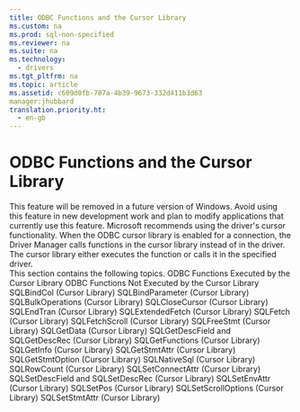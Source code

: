 ```yaml
---
title: ODBC Functions and the Cursor Library
ms.custom: na
ms.prod: sql-non-specified
ms.reviewer: na
ms.suite: na
ms.technology: 
  - drivers
ms.tgt_pltfrm: na
ms.topic: article
ms.assetid: c609d0fb-787a-4b39-9673-332d411b3d63
manager:jhubbard
translation.priority.ht: 
  - en-gb
---
```

# ODBC Functions and the Cursor Library
<?xml version="1.0" encoding="utf-8"?>
<developerReferenceWithoutSyntaxDocument xmlns="http://ddue.schemas.microsoft.com/authoring/2003/5" xmlns:xlink="http://www.w3.org/1999/xlink" xmlns:xsi="http://www.w3.org/2001/XMLSchema-instance" xsi:schemaLocation="http://ddue.schemas.microsoft.com/authoring/2003/5 http://dduestorage.blob.core.windows.net/ddueschema/developer.xsd">
  <introduction>
    <alert class="important">
      <para>This feature will be removed in a future version of Windows. Avoid using this feature in new development work and plan to modify applications that currently use this feature. Microsoft recommends using the driver's cursor functionality.</para>
    </alert>
    <para>When the ODBC cursor library is enabled for a connection, the Driver Manager calls functions in the cursor library instead of in the driver. The cursor library either executes the function or calls it in the specified driver.</para>
  </introduction>
  <section>
    <content>
      <para>This section contains the following topics.  </para>
      <list class="bullet">
        <listItem>
          <para>
            <legacyLink xlink:href="2f1d3386-7e59-4d55-a5b4-3440b61343a3">ODBC Functions Executed by the Cursor Library</legacyLink>
          </para>
        </listItem>
        <listItem>
          <para>
            <legacyLink xlink:href="f2941522-75eb-4db9-9468-4800b884dac2">ODBC Functions Not Executed by the Cursor Library</legacyLink>
          </para>
        </listItem>
        <listItem>
          <para>
            <legacyLink xlink:href="f4dd546a-0a6c-4397-8ee7-fafa6b9da543">SQLBindCol (Cursor Library)</legacyLink>
          </para>
        </listItem>
        <listItem>
          <para>
            <legacyLink xlink:href="04c53e4c-cd1d-40b2-9997-684ebe43499f">SQLBindParameter (Cursor Library)</legacyLink>
          </para>
        </listItem>
        <listItem>
          <para>
            <legacyLink xlink:href="f6c55be1-f020-4ae2-a423-ef8a0d877e20">SQLBulkOperations (Cursor Library)</legacyLink>
          </para>
        </listItem>
        <listItem>
          <para>
            <legacyLink xlink:href="5e47e3f7-e1b8-451f-bf75-daa19b7c7271">SQLCloseCursor (Cursor Library)</legacyLink>
          </para>
        </listItem>
        <listItem>
          <para>
            <legacyLink xlink:href="92340b87-9084-4838-a509-e9ca22d5fd5c">SQLEndTran (Cursor Library)</legacyLink>
          </para>
        </listItem>
        <listItem>
          <para>
            <legacyLink xlink:href="06fbf06f-127b-475c-b636-7b784918475d">SQLExtendedFetch (Cursor Library)</legacyLink>
          </para>
        </listItem>
        <listItem>
          <para>
            <legacyLink xlink:href="35a0d493-778b-4fb1-84ee-a13540e2fe0e">SQLFetch (Cursor Library)</legacyLink>
          </para>
        </listItem>
        <listItem>
          <para>
            <legacyLink xlink:href="4417e57c-31dd-475e-8fe9-eab00a459c80">SQLFetchScroll (Cursor Library)</legacyLink>
          </para>
        </listItem>
        <listItem>
          <para>
            <legacyLink xlink:href="47bfbd4d-9453-4609-958d-1e05794cb223">SQLFreeStmt (Cursor Library)</legacyLink>
          </para>
        </listItem>
        <listItem>
          <para>
            <legacyLink xlink:href="ff40c9c0-b847-4426-a099-1bff47e6e872">SQLGetData (Cursor Library)</legacyLink>
          </para>
        </listItem>
        <listItem>
          <para>
            <legacyLink xlink:href="1a801f22-6fea-48aa-a723-3187a2ad852b">SQLGetDescField and SQLGetDescRec (Cursor Library)</legacyLink>
          </para>
        </listItem>
        <listItem>
          <para>
            <legacyLink xlink:href="931acd12-4eb6-4a78-9a77-157a18a9a2d0">SQLGetFunctions (Cursor Library)</legacyLink>
          </para>
        </listItem>
        <listItem>
          <para>
            <legacyLink xlink:href="1b4d220d-2c07-4f56-987e-36813bb1a6ce">SQLGetInfo (Cursor Library)</legacyLink>
          </para>
        </listItem>
        <listItem>
          <para>
            <legacyLink xlink:href="6c34e1ef-4273-4afb-a7d3-f9017ab69c5e">SQLGetStmtAttr (Cursor Library)</legacyLink>
          </para>
        </listItem>
        <listItem>
          <para>  <legacyLink xlink:href="986170b3-fba8-4323-9224-60b381c7effb">SQLGetStmtOption (Cursor Library)</legacyLink></para>
        </listItem>
        <listItem>
          <para>
            <legacyLink xlink:href="c4459092-1177-4b2a-b7f5-e0083d3bf2b2">SQLNativeSql (Cursor Library)</legacyLink>
          </para>
        </listItem>
        <listItem>
          <para>
            <legacyLink xlink:href="781cf5a5-325e-4523-8633-d96d9e98277c">SQLRowCount (Cursor Library)</legacyLink>
          </para>
        </listItem>
        <listItem>
          <para>
            <legacyLink xlink:href="6f70bbd0-a057-49ef-8b05-4c80b58fc6e6">SQLSetConnectAttr (Cursor Library)</legacyLink>
          </para>
        </listItem>
        <listItem>
          <para>
            <legacyLink xlink:href="4ccff067-85cd-4bfa-a6cd-7f28051fb5b9">SQLSetDescField and SQLSetDescRec (Cursor Library)</legacyLink>
          </para>
        </listItem>
        <listItem>
          <para>
            <legacyLink xlink:href="59cc8eae-09ae-4796-869a-c5806488ae83">SQLSetEnvAttr (Cursor Library)</legacyLink>
          </para>
        </listItem>
        <listItem>
          <para>
            <legacyLink xlink:href="574399c3-2bb2-4d19-829c-7c77bd82858d">SQLSetPos (Cursor Library)</legacyLink>
          </para>
        </listItem>
        <listItem>
          <para>
            <legacyLink xlink:href="c5c0ac6d-a6c1-4077-8186-1644df1944f8">SQLSetScrollOptions (Cursor Library)</legacyLink>
          </para>
        </listItem>
        <listItem>
          <para>
            <legacyLink xlink:href="6018a733-c2c8-4047-92ec-92cf85031767">SQLSetStmtAttr (Cursor Library)</legacyLink>
          </para>
        </listItem>
      </list>
    </content>
  </section>
  <relatedTopics />
</developerReferenceWithoutSyntaxDocument>